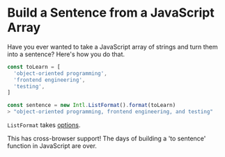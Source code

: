 # Build a Sentence from a JavaScript Array

Have you ever wanted to take a JavaScript array of strings and turn them into a
sentence?  Here's how you do that.

```javascript
const toLearn = [
  'object-oriented programming',
  'frontend engineering',
  'testing',
]

const sentence = new Intl.ListFormat().format(toLearn)
> "object-oriented programming, frontend engineering, and testing"
```

`ListFormat` takes [options][docs].

This has cross-browser support! The days of building a 'to sentence' function
in JavaScript are over.

[docs]: https://developer.mozilla.org/en-US/docs/Web/JavaScript/Reference/Global_Objects/Intl/ListFormat

